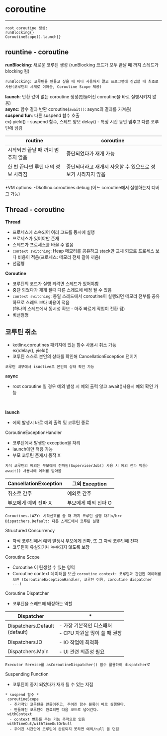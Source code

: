 <h1>coroutine</h1>

***

~~~
root coroutine 생성:
runBlocking{}
CoroutineScope().launch{} 
~~~

<h2>rountine - coroutine</h2>

**runBlocking**: 새로운 코루틴 생성 (runBlocking 코드가 모두 끝날 때 까지 스레드가 blocking 됨)</br>

`runBlocking: 코루틴을 만들고 싶을 때 마다 사용하지 말고 프로그램에 진입할 때 최초로 사용(코루틴의 세계로 이어줌, Coroutine Scope 제공)`</br>

**launch**: 반환 값이 없는 coroutine 생성(만들어진 coroutine을 바로 실행시키지 않음)</br>
**async**: 함수 결과 반환 coroutine(`await()`: async의 결과를 가져옴)</br>
**suspend fun**: 다른 suspend 함수 호출</br>
ex) yield() - suspend 함수, 스레드 양보
delay() - 특정 시간 동안 멈추고 다른 코루틴에 넘김

routine | coroutine
--------- | ---------
시작되면 끝날 때 까지 멈추지 않음 | 중단되었다가 재개 가능
한 번 끝나면 루틴 내의 정보 사라짐 | 중단되더라고 재개시 사용할 수 있으므로 정보가 사라지지 않음

*VM options: -Dkotlinx.coroutines.debug (어느 coroutine에서 실행하는지 디버그 가능)


<h2>Thread - coroutine</h2>

**Thread** 

+ 프로세스에 소속되어 여러 코드를 동시에 실행
+ 프로세스가 있어야만 존재
+ 스레드가 프로세스를 바꿀 수 없음
+  `context switching`: Heap 메모리를 공유하고 stack만 교체 되므로 프로세스 보다 비용이 적음(프로세스: 메모리 전체 갈아 끼움)
+ 선점형


**Coroutine**

+ 코루틴의 코드가 실행 되려면 스레드가 있어야함
+ 중단 되었다가 재개 될때 다른 스레드에 배정 될 수 있음
+ `context switching`: 동일 스레드에서 coroutine이 실행되면 메모리 전부를 공유하므로 스레드 보다 비용이 적음</br>(하나의 스레드에서 동시성 확보 - 아주 빠르게 작업이 전환 됨)
+ 비선점형

<h2>코루틴 취소</h2>

- kotlinx.coroutines 패키지에 있는 함수 사용시 취소 가능</br>
ex)delay(), yield()
- 코루틴 스스로 본인의 상태를 확인해 CancellationException 던지기</br>

` 코루틴 내부에서 isActive로 본인의 상태 확인 가능 `


<b>async</b> 
- root coroutine 일 경우 예외 발생 시 예외 출력 않고 await()사용시 예외 확인 가능
</br>

<b>launch</b> 
- 에외 발생시 바로 예외 출력 및 코루틴 종료


CoroutineExceptionHandler 
- 코루틴에서 발생한 exception을 처리
- launch에만 적용 가능
- 부모 코루틴 존재시 동작 X

`자식 코루틴의 예외는 부모에게 전파됨(SuperviserJob() 사용 시 예외 전파 막음) await() 사용시에 에러를 받아봄`

  
CancellationException | 그외 Exception
--------- | ---------
취소로 간주 | 예외로 간주
부모에게 예외 전파 X | 부모에게 예외 전파 O
~~~
Coroutines.LAZY: 시작신호를 줄 때 까지 코루틴 실행 대기</br>
Dispatchers.Default: 다른 스레드에서 코루틴 실행
~~~

Structured Concurrency
- 자식 코루틴에서 예외 발생시 부모에게 전파, 또 그 자식 코루틴에 전파
- 코루틴이 유실되거나 누수되지 않도록 보장

Coroutine Scope
- Coroutine 이 탄생할 수 있는 영역
- Coroutine context 데이터를 보관
`coroutine context: 코루틴과 관련된 데이터를 보관 (CoroutineExceptionHandler, 코루틴 이름, coroutine dispatcher ...)`

Coroutine Dispatcher
- 코루틴을 스레드에 배정하는 역할

Dispatcher | *
--------- | ---------
Dispatchers.Default</br>(default) | - 가장 기본적인 디스패처</br>- CPU 자원을 많이 쓸 때 권장
Dispatchers.IO | - IO 작업에 최적화
Dispatchers.Main | - UI 관련 의존성 필요

~~~
Executor Service를 asCoroutineDispatcher() 함수 활용하여 dispatcher로 
~~~

Suspending Function
- 코루틴이 중지 되었다가 재개 될 수 있는 지점

~~~
* suspend 함수 *
 coroutineScope
  - 추가적인 코루틴을 만들어주고, 주어진 함수 블록이 바로 실행된다.
  - 만들어진 코루틴이 완료되면 다음 코드로 넘어간다.
 withContext
  - context 변화를 주는 기능 추적으로 있음
 withTimeOut/withTimeOutOrNull
  - 주어진 시간안에 코루틴이 완료되지 못하면 예외/null 을 던짐
~~~
